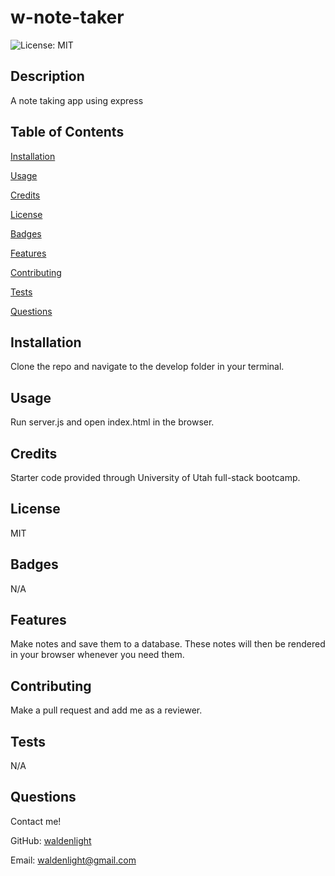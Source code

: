 # w-note-taker
![License: MIT](https://img.shields.io/badge/License-MIT-yellow.svg)
## Description
A note taking app using express
## Table of Contents
[Installation](#installation)

[Usage](#usage)

[Credits](#credits)

[License](#license)

[Badges](#badges)

[Features](#features)

[Contributing](#contributing)

[Tests](#tests)

[Questions](#questions)
## Installation
Clone the repo and navigate to the develop folder in your terminal.
## Usage
Run server.js and open index.html in the browser.
## Credits
Starter code provided through University of Utah full-stack bootcamp.
## License
MIT
## Badges
N/A
## Features
Make notes and save them to a database. These notes will then be rendered in your browser whenever you need them.
## Contributing
Make a pull request and add me as a reviewer.
## Tests
N/A
## Questions
Contact me!

GitHub: [waldenlight](https://github.com/waldenlight)

Email: waldenlight@gmail.com